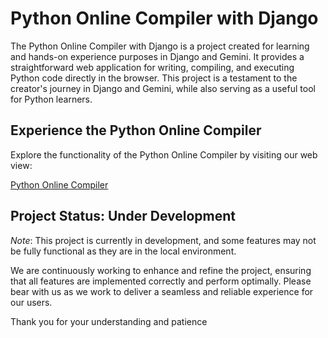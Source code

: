 # Python Online Compiler with Django

The Python Online Compiler with Django is a project created for learning and hands-on experience purposes in Django and Gemini. It provides a straightforward web application for writing, compiling, and executing Python code directly in the browser. This project is a testament to the creator's journey in Django and Gemini, while also serving as a useful tool for Python learners.

## Experience the Python Online Compiler

Explore the functionality of the Python Online Compiler by visiting our web view:

[Python Online Compiler](https://python-online-compiler.vercel.app/)

## Project Status: Under Development
*Note*: This project is currently in development, and some features may not be fully functional as they are in the local environment.

We are continuously working to enhance and refine the project, ensuring that all features are implemented correctly and perform optimally. Please bear with us as we work to deliver a seamless and reliable experience for our users.

Thank you for your understanding and patience
